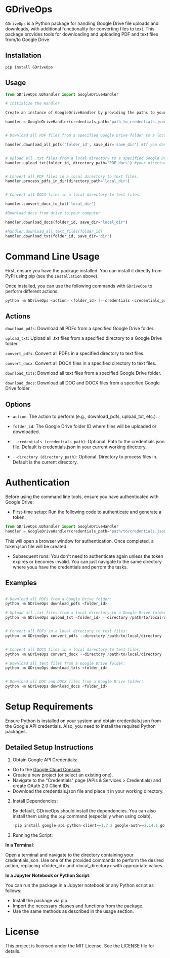 # GDriveOps

`GDriveOps` is a Python package for handling Google Drive file uploads and downloads, with additional functionality for converting files to text.  This package provides tools for downloading and uploading PDF and text files from/to Google Drive.


## Installation

`pip install GDriveOps`


## Usage

```python
from GDriveOps.GDhandler import GoogleDriveHandler

# Initialize the Handler

Create an instance of GoogleDriveHandler by providing the paths to your token.json & credentials.json files.

handler = GoogleDriveHandler(credentials_path='path_to_credentials.json')


# Download all PDF files from a specified Google Drive folder to a local directory.

handler.download_all_pdfs('folder_id', save_dir='save_dir') #If you don't specify the save directory, it will automatically generate one in your present working directory and name it "PDF_docs". Folder ID is the specific Google Drive folder ID.


# Upload all .txt files from a local directory to a specified Google Drive folder.
handler.upload_txt(folder_id, directory_path='PDF_docs') #your directory


# Convert all PDF files in a local directory to text files.
handler.process_pdfs_in_dir(directory_path='local_dir')


# Convert all DOCX files in a local directory to text files.

handler.convert_docx_to_txt('local_dir')

#Download docs from drive to your computer

handler.download_docs(folder_id, save_dir="local_dir")

#handler.download_all_text_files(folder_id)
handler.download_txt(folder_id, save_dir='dir')

```


# Command Line Usage
First, ensure you have the package installed. You can install it directly from PyPI using pip (see the `Installation` above).


Once installed, you can use the following commands with `GDriveOps` to perform different actions:

```python
python -m GDriveOps <action> <folder_id> [--credentials <credentials_path>] [--directory <directory_path>]
```

## Actions

`download_pdfs`: Download all PDFs from a specified Google Drive folder.

`upload_txt`: Upload all .txt files from a specified directory to a Google Drive folder.

`convert_pdfs`: Convert all PDFs in a specified directory to text files.

`convert_docx`: Convert all DOCX files in a specified directory to text files.

`download_txts`: Download all text files from a specified Google Drive folder.

`download_docs`: Download all DOC and DOCX files from a specified Google Drive folder.

## Options

- `action`: The action to perform (e.g., download_pdfs, upload_txt, etc.).

- `folder_id`: The Google Drive folder ID where files will be uploaded or downloaded.

- `--credentials (credentials_path)`: Optional. Path to the credentials.json file. Default is credentials.json in your current working directory.

- `--directory (directory_path)`: Optional. Directory to process files in. Default is the current directory.


# Authentication
Before using the command line tools, ensure you have authenticated with Google Drive:

- First-time setup: Run the following code to authenticate and generate a token:

```python
from GDriveOps.GDhandler import GoogleDriveHandler
handler = GoogleDriveHandler(credentials_path='path/to/credentials.json')
```

This will open a browser window for authentication. Once completed, a token.json file will be created.

- Subsequent runs: You don't need to authenticate again unless the token expires or becomes invalid. You can just navigate to the same directory where youu have the credentials and perrom the tasks.


## Examples

```python

# Download all PDFs from a Google Drive folder:
python -m GDriveOps download_pdfs <folder_id> 

# Upload all .txt files from a local directory to a Google Drive folder:
python -m GDriveOps upload_txt <folder_id> --directory /path/to/local/directory


# Convert all PDFs in a local directory to text files:
python -m GDriveOps convert_pdfs --directory /path/to/local/directory


# Convert all DOCX files in a local directory to text files:
python -m GDriveOps convert_docx --directory /path/to/local/directory

# Download all text files from a Google Drive folder:
python -m GDriveOps download_txts <folder_id>


# Download all DOC and DOCX files from a Google Drive folder:
python -m GDriveOps download_docs <folder_id> 

```



# Setup Requirements
Ensure Python is installed on your system and obtain credentials.json from the Google API credentials. Also, you need to install the required Python packages.

## Detailed Setup Instructions

1. Obtain Google API Credentials:
- Go to the [Google Cloud Console](https://console.cloud.google.com/).
- Create a new project (or select an existing one).
- Navigate to the "Credentials" page (APIs & Services > Credentials) and create OAuth 2.0 Client IDs.
- Download the credentials.json file and place it in your working directory.


2. Install Dependencies:
   
   By default, GDriveOps should install the dependencies. You can also install them using the `pip` command (especially when using colab).
   ```python
   !pip install google-api-python-client==1.7.2 google-auth==2.14.1 google-auth-httplib2==0.0.3 google-auth-oauthlib==0.4.1 PyMuPDF python-docx
   ```

3. Running the Script:
   
**In a Terminal**:

Open a terminal and navigate to the directory containing your credentials.json. Use one of the provided commands to perform the desired action, replacing <folder_id> and <local_directory> with appropriate values.

**In a Jupyter Notebook or Python Script**:

You can run the package in a Jupyter notebook or any Python script as follows:

- Install the package via pip.
- Import the necessary classes and functions from the package.
- Use the same methods as described in the usage section.



# License
This project is licensed under the MIT License. See the LICENSE file for details.